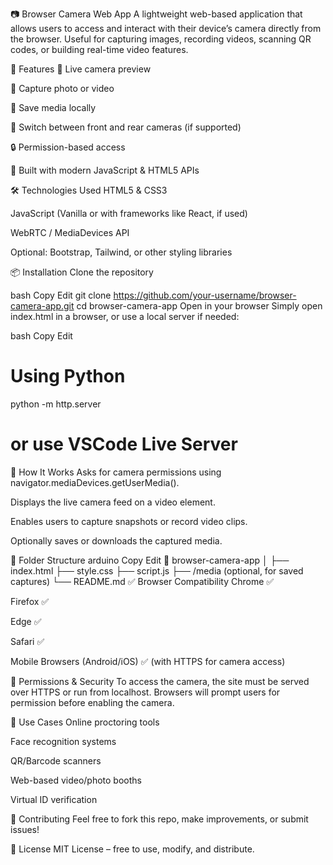 📷 Browser Camera Web App
A lightweight web-based application that allows users to access and interact with their device’s camera directly from the browser. Useful for capturing images, recording videos, scanning QR codes, or building real-time video features.

🚀 Features
📸 Live camera preview

🎥 Capture photo or video

💾 Save media locally

🔁 Switch between front and rear cameras (if supported)

🔒 Permission-based access

🧠 Built with modern JavaScript & HTML5 APIs

🛠️ Technologies Used
HTML5 & CSS3

JavaScript (Vanilla or with frameworks like React, if used)

WebRTC / MediaDevices API

Optional: Bootstrap, Tailwind, or other styling libraries

📦 Installation
Clone the repository

bash
Copy
Edit
git clone https://github.com/your-username/browser-camera-app.git
cd browser-camera-app
Open in your browser Simply open index.html in a browser, or use a local server if needed:

bash
Copy
Edit
# Using Python
python -m http.server
# or use VSCode Live Server
🔧 How It Works
Asks for camera permissions using navigator.mediaDevices.getUserMedia().

Displays the live camera feed on a video element.

Enables users to capture snapshots or record video clips.

Optionally saves or downloads the captured media.

📂 Folder Structure
arduino
Copy
Edit
📁 browser-camera-app
│
├── index.html
├── style.css
├── script.js
├── /media (optional, for saved captures)
└── README.md
✅ Browser Compatibility
Chrome ✅

Firefox ✅

Edge ✅

Safari ✅

Mobile Browsers (Android/iOS) ✅ (with HTTPS for camera access)

🔐 Permissions & Security
To access the camera, the site must be served over HTTPS or run from localhost. Browsers will prompt users for permission before enabling the camera.

📌 Use Cases
Online proctoring tools

Face recognition systems

QR/Barcode scanners

Web-based video/photo booths

Virtual ID verification

🤝 Contributing
Feel free to fork this repo, make improvements, or submit issues!

📄 License
MIT License – free to use, modify, and distribute.

